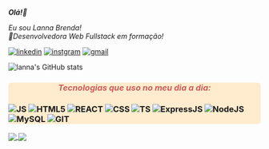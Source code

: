 <em><strong>Olá!👋</strong></em>

<!--
**Lanna-Brenda/Lanna-Brenda** is a ✨ _special_ ✨ repository because its `README.md` (this file) appears on your GitHub profile.
-->
<em>Eu sou Lanna Brenda!</em><br/>
<em>💜Desenvolvedora Web Fullstack em formação!</em>

[![linkedin](https://img.shields.io/badge/Lanna-brenda-0077B5?style=for-the-badge&logo=linkedin&logoColor=white)](https://www.linkedin.com/in/lanna-brenda-b9b003119/)
[![instgram](https://img.shields.io/badge/lanna.brenda-E4405F?style=for-the-badge&logo=instagram&logoColor=white)](https://www.instagram.com/lanna.brenda/)
[![gmail](https://img.shields.io/badge/Lanna-Brenda-D14836?style=for-the-badge&logo=gmail&logoColor=white)](mailto:contato.lannabrenda@gmail.com)

![lanna's GitHub stats](https://github-readme-stats.vercel.app/api?username=Lanna-Brenda&show_icons=true&theme=moltack)



<div style="display:inline_block ;background-color:#FFEBCD; border-radius: 5px">
  <h3 style="color:#CD5C5C; font-style: italic;text-align:center ">
    <em>Tecnologias que uso no meu dia a dia:</em>
   <h3>

  <img alt="JS" src="https://img.shields.io/badge/JavaScript-F7DF1E?style=for-the-badge&logo=javascript&logoColor=black"/>
  <img alt="HTML5" src="https://img.shields.io/badge/HTML5-E34F26?style=for-the-badge&logo=html5&logoColor=white"/>
  <img alt="REACT" src="https://img.shields.io/badge/React-20232A?style=for-the-badge&logo=react&logoColor=61DAFB"/>
  <img alt="CSS" src="https://img.shields.io/badge/CSS3-1572B6?style=for-the-badge&logo=css3&logoColor=white"/>
  <img alt="TS" src="https://img.shields.io/badge/TypeScript-007ACC?style=for-the-badge&logo=typescript&logoColor=white"/>
  <img alt="ExpressJS" src="https://img.shields.io/badge/Express.js-404D59?style=for-the-badge"/>
  <img alt="NodeJS" src="https://img.shields.io/badge/Node.js-43853D?style=for-the-badge&logo=node.js&logoColor=white"/>
  <img alt="MySQL" src="https://img.shields.io/badge/MySQL-005C84?style=for-the-badge&logo=mysql&logoColor=white"/>

  <img alt="GIT" src="https://img.shields.io/badge/GIT-E44C30?style=for-the-badge&logo=git&logoColor=white"/>

</div>
    <a href="https://github.com/lanna-brenda/projetos-do-curso">
  <img align="center" src="https://github-readme-stats.vercel.app/api/pin/?username=lanna-brenda&repo=projetos-do-curso&theme=moltack" />
</a>
<a href="https://github.com/lanna-brenda/labetube">
  <img align="center" src="https://github-readme-stats.vercel.app/api/pin/?username=lanna-brenda&repo=labetube&theme=moltack" />
</a>
